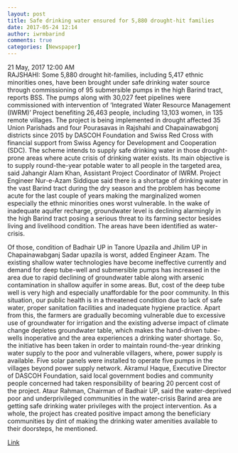 ```yaml
---
layout: post
title: Safe drinking water ensured for 5,880 drought-hit families
date: 2017-05-24 12:14
author: iwrmbarind
comments: true
categories: [Newspaper]
---
```

<div class="col-sm-9 Area2-left details">21 May, 2017 12:00 AM
<div class="pull-right hidden-xs hidden-sm"></div>
<article>RAJSHAHI: Some 5,880 drought hit-families, including 5,417 ethnic minorities ones, have been brought under safe drinking water source through commissioning of 95 submersible pumps in the high Barind tract, reports BSS.
The pumps along with 30,027 feet pipelines were commissioned with intervention of ‘Integrated Water Resource Management (IWRM)’ Project benefiting 26,463 people, including 13,103 women, in 135 remote villages.
The project is being implemented in drought affected 35 Union Parishads and four Pourasavas in Rajshahi and Chapainawabgonj districts since 2015 by DASCOH Foundation and Swiss Red Cross with financial support from Swiss Agency for Development and Cooperation (SDC).
The scheme intends to supply safe drinking water in those drought-prone areas where acute crisis of drinking water exists. Its main objective is to supply round-the-year potable water to all people in the targeted area, said Jahangir Alam Khan, Assistant Project Coordinator of IWRM.
Project Engineer Nur-e-Azam Siddique said there is a shortage of drinking water in the vast Barind tract during the dry season and the problem has become acute for the last couple of years making the marginalized women especially the ethnic minorities ones worst vulnerable.
In the wake of inadequate aquifer recharge, groundwater level is declining alarmingly in the high Barind tract posing a serious threat to its farming sector besides living and livelihood condition.
The areas have been identified as water-crisis.

Of those, condition of Badhair UP in Tanore Upazila and Jhilim UP in Chapainawabganj Sadar upazila is worst, added Engineer Azam.
The existing shallow water technologies have become ineffective currently and demand for deep tube-well and submersible pumps has increased in the area due to rapid declining of groundwater table along with arsenic contamination in shallow aquifer in some areas.
But, cost of the deep tube well is very high and especially unaffordable for the poor community. In this situation, our public health is in a threatened condition due to lack of safe water, proper sanitation facilities and inadequate hygiene practice.
Apart from this, the farmers are gradually becoming vulnerable due to excessive use of groundwater for irrigation and the existing adverse impact of climate change depletes groundwater table, which makes the hand-driven tube-wells inoperative and the area experiences a drinking water shortage.
So, the initiative has been taken in order to maintain round-the-year drinking water supply to the poor and vulnerable villagers, where, power supply is available. Five solar panels were installed to operate five pumps in the villages beyond power supply network.
Akramul Haque, Executive Director of DASCOH Foundation, said local government bodies and community people concerned had taken responsibility of bearing 20 percent cost of the project.
Ataur Rahman, Chairman of Badhair UP, said the water-deprived poor and underprivileged communities in the water-crisis Barind area are getting safe drinking water privileges with the project intervention.
As a whole, the project has created positive impact among the beneficiary communities by dint of making the drinking water amenities available to their doorsteps, he mentioned.

<a href="http://www.daily-sun.com/printversion/details/227842/Safe-drinking-water-ensured-for-5880-droughthit-families" target="_blank" rel="noopener noreferrer">Link</a>

</article></div>
